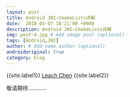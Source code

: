 ```yaml
---
layout: post
title: Android JNI—CmakeLists详解
date:  2018-03-07 18:21:00 +0900  
description: Android JNI—CmakeLists详解
img: post-4.jpg # Add image post (optional)
tags: [Android,JNI]
author: # Add name author (optional)
androidoriginal: true
category: blog
---
```


{{site.label1}} <a href="https://github.com/leach-chen/leach-chen.github.io/" target="\_blank">Leach Chen</a> {{site.label2}}

敬请期待............
